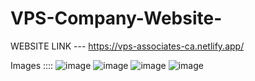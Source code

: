 # VPS-Company-Website-
WEBSITE LINK --- https://vps-associates-ca.netlify.app/

Images :::: 
![image](https://github.com/user-attachments/assets/c499386b-c419-4ee4-8d7f-ffece2ab28b5)
![image](https://github.com/user-attachments/assets/a056c53c-5158-4670-bad2-f61aad02edd3)
![image](https://github.com/user-attachments/assets/1700094d-6bbe-461f-b121-55117a0017b0)
![image](https://github.com/user-attachments/assets/75f21170-cf95-4ab9-8510-d2fae82311ca)
